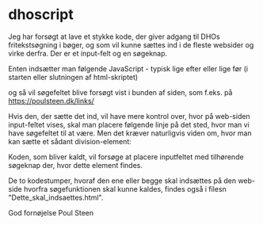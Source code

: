 # dhoscript
Jeg har forsøgt at lave et stykke kode, der giver adgang til DHOs fritekstsøgning i bøger, og som vil kunne sættes ind i de fleste websider og virke derfra.
Der er et input-felt og en søgeknap.

Enten indsætter man følgende JavaScript - typisk lige efter <body> eller lige før </body> (i starten eller slutningen af html-skriptet)
<script src="https://slaegtsbibliotek.dk/dhosscript/dhoscript.js" async></script>
og så vil søgefeltet blive forsøgt vist i bunden af siden, som f.eks. på https://poulsteen.dk/links/

Hvis den, der sætte det ind, vil have mere kontrol over, hvor på web-siden input-feltet vises, skal man placere følgende linje på det sted, hvor man vi have søgefeltet til at være.
Men det kræver naturligvis viden om, hvor man kan sætte et sådant division-element: 
<div id="dhoscript"></div> 
Koden, som bliver kaldt, vil forsøge at placere inputfeltet med tilhørende søgeknap der, hvor dette element findes.

De to kodestumper, hvoraf den ene eller begge skal indsættes på den web-side hvorfra søgefunktionen skal kunne kaldes, findes også i filesn "Dette_skal_indsaettes.html".

God fornøjelse
Poul Steen